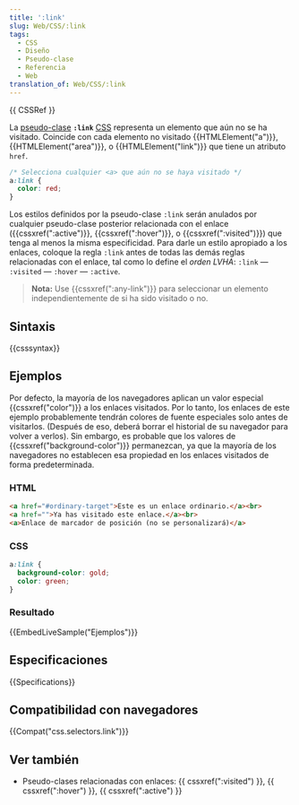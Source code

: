 ```yaml
---
title: ':link'
slug: Web/CSS/:link
tags:
  - CSS
  - Diseño
  - Pseudo-clase
  - Referencia
  - Web
translation_of: Web/CSS/:link
---
```


{{ CSSRef }}

La [pseudo-clase](/es/docs/Web/CSS/Pseudo-classes) **`:link`** [CSS](/es/docs/Web/CSS) representa un elemento que aún no se ha visitado. Coincide con cada elemento no visitado {{HTMLElement("a")}}, {{HTMLElement("area")}}, o {{HTMLElement("link")}} que tiene un atributo `href`.

```css
/* Selecciona cualquier <a> que aún no se haya visitado */
a:link {
  color: red;
}
```

Los estilos definidos por la pseudo-clase `:link` serán anulados por cualquier pseudo-clase posterior relacionada con el enlace ({{cssxref(":active")}}, {{cssxref(":hover")}}, o {{cssxref(":visited")}}) que tenga al menos la misma especificidad. Para darle un estilo apropiado a los enlaces, coloque la regla `:link` antes de todas las demás reglas relacionadas con el enlace, tal como lo define el _orden LVHA_: `:link` — `:visited` — `:hover` — `:active`.

> **Nota:** Use {{cssxref(":any-link")}} para seleccionar un elemento independientemente de si ha sido visitado o no.

## Sintaxis

{{csssyntax}}

## Ejemplos

Por defecto, la mayoría de los navegadores aplican un valor especial {{cssxref("color")}} a los enlaces visitados. Por lo tanto, los enlaces de este ejemplo probablemente tendrán colores de fuente especiales solo antes de visitarlos. (Después de eso, deberá borrar el historial de su navegador para volver a verlos). Sin embargo, es probable que los valores de {{cssxref("background-color")}} permanezcan, ya que la mayoría de los navegadores no establecen esa propiedad en los enlaces visitados de forma predeterminada.

### HTML

```html
<a href="#ordinary-target">Este es un enlace ordinario.</a><br>
<a href="">Ya has visitado este enlace.</a><br>
<a>Enlace de marcador de posición (no se personalizará)</a>
```

### CSS

```css
a:link {
  background-color: gold;
  color: green;
}
```

### Resultado

{{EmbedLiveSample("Ejemplos")}}

## Especificaciones

{{Specifications}}

## Compatibilidad con navegadores

{{Compat("css.selectors.link")}}

## Ver también

- Pseudo-clases relacionadas con enlaces: {{ cssxref(":visited") }}, {{ cssxref(":hover") }}, {{ cssxref(":active") }}
